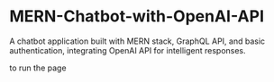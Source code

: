 # MERN-Chatbot-with-OpenAI-API
A chatbot application built with MERN stack, GraphQL API, and basic authentication, integrating OpenAI API for intelligent responses.

to run the page
